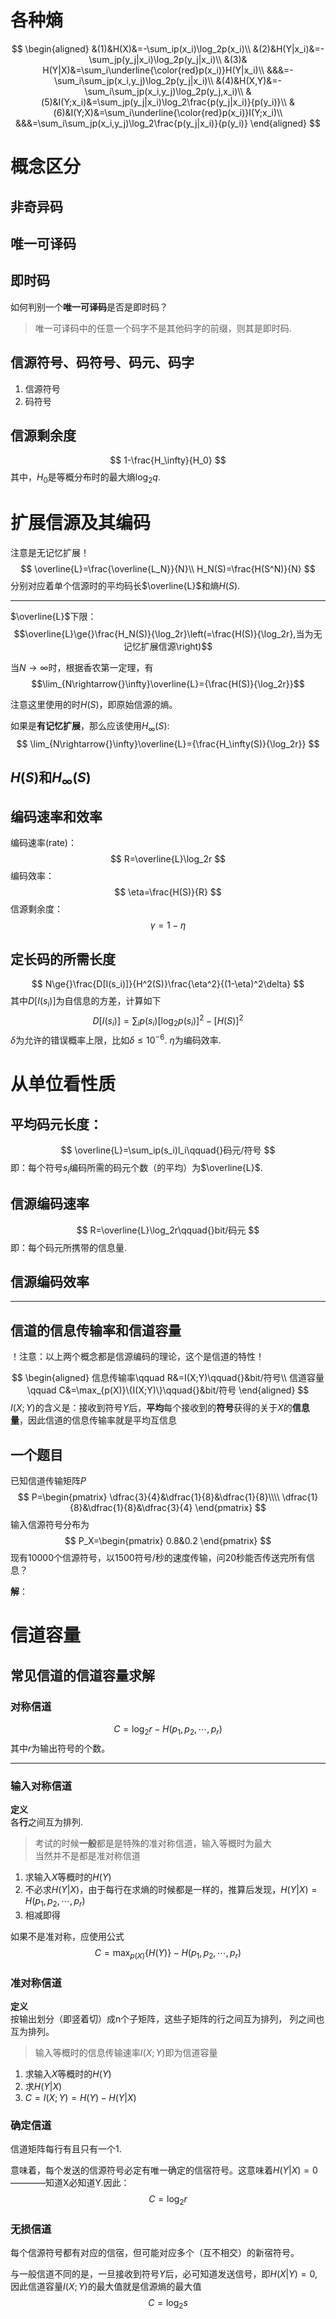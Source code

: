 # 各种熵
$$
\begin{aligned}
    &(1)&H(X)&=-\sum_ip(x_i)\log_2p(x_i)\\
    &(2)&H(Y|x_i)&=-\sum_jp(y_j|x_i)\log_2p(y_j|x_i)\\
   &(3)& H(Y|X)&=\sum_i\underline{\color{red}p(x_i)}H(Y|x_i)\\
    &&&=-\sum_i\sum_jp(x_i,y_j)\log_2p(y_j|x_i)\\
    &(4)&H(X,Y)&=-\sum_i\sum_jp(x_i,y_j)\log_2p(y_j,x_i)\\
    &(5)&I(Y;x_i)&=\sum_jp(y_j|x_i)\log_2\frac{p(y_j|x_i)}{p(y_i)}\\
    &(6)&I(Y;X)&=\sum_i\underline{\color{red}p(x_i)}I(Y;x_i)\\
    &&&=\sum_i\sum_jp(x_i,y_j)\log_2\frac{p(y_j|x_i)}{p(y_i)}
\end{aligned}
$$
# 概念区分
## 非奇异码

## 唯一可译码

## 即时码
如何判别一个**唯一可译码**是否是即时码？
> 唯一可译码中的任意一个码字不是其他码字的前缀，则其是即时码.


## 信源符号、码符号、码元、码字
1. 信源符号
2. 码符号

## 信源剩余度
$$
1-\frac{H_\infty}{H_0}
$$
其中，$H_0$是等概分布时的最大熵$\log_2q$.
# 扩展信源及其编码
注意是无记忆扩展！
$$
\overline{L}=\frac{\overline{L_N}}{N}\\
H_N(S)=\frac{H(S^N)}{N}
$$
分别对应着单个信源时的平均码长$\overline{L}$和熵$H(S)$.  

---
$\overline{L}$下限：
$$\overline{L}\ge{}\frac{H_N(S)}{\log_2r}\left(=\frac{H(S)}{\log_2r},当为无记忆扩展信源\right)$$

当$N\rightarrow\infty$时，根据香农第一定理，有
$$\lim_{N\rightarrow{}\infty}\overline{L}={\frac{H(S)}{\log_2r}}$$

注意这里使用的时$H(S)$，即原始信源的熵。

如果是**有记忆扩展**，那么应该使用$H_{\infty}(S)$:
$$
\lim_{N\rightarrow{}\infty}\overline{L}={\frac{H_\infty(S)}{\log_2r}}
$$

## $H(S)$和$H_{\infty}(S)$


## 编码速率和效率
编码速率(rate)：
$$
R=\overline{L}\log_2r
$$
编码效率：
$$
\eta=\frac{H(S)}{R}
$$
信源剩余度：
$$
\gamma=1-\eta
$$


## 定长码的所需长度
$$
N\ge{}\frac{D[I(s_i)]}{H^2(S)}\frac{\eta^2}{(1-\eta)^2\delta}
$$
其中$D[I(s_i)]$为自信息的方差，计算如下
$$
D[I(s_i)]=\sum_ip(s_i)[\log_2p(s_i)]^2-[H(S)]^2
$$
$\delta$为允许的错误概率上限，比如$\delta\le{}10^{-6}$.
$\eta$为编码效率.

# 从单位看性质
## 平均码元长度：
$$
\overline{L}=\sum_ip(s_i)l_i\qquad{}码元/符号
$$
即：每个符号$s_i$编码所需的码元个数（的平均）为$\overline{L}$.
## 信源编码速率
$$
R=\overline{L}\log_2r\qquad{}bit/码元
$$
即：每个码元所携带的信息量.
## 信源编码效率

---
## 信道的信息传输率和信道容量
！注意：以上两个概念都是信源编码的理论，这个是信道的特性！

$$
\begin{aligned}
信息传输率\qquad R&=I(X;Y)\qquad{}&bit/符号\\
信道容量\qquad C&=\max_{p(X)}\{I(X;Y)\}\qquad{}&bit/符号    
\end{aligned}
$$
$I(X;Y)$的含义是：接收到符号$Y$后，**平均**每个接收到的**符号**获得的关于$X$的**信息量**，因此信道的信息传输率就是平均互信息

## 一个题目
已知信道传输矩阵$P$
$$
P=\begin{pmatrix}
    \dfrac{3}{4}&\dfrac{1}{8}&\dfrac{1}{8}\\\\
    \dfrac{1}{8}&\dfrac{1}{8}&\dfrac{3}{4}
\end{pmatrix}
$$
输入信源符号分布为
$$
P_X=\begin{pmatrix}
    0.8&0.2
\end{pmatrix}
$$
现有10000个信源符号，以1500符号/秒的速度传输，问20秒能否传送完所有信息？

**解**：

# 信道容量

## 常见信道的信道容量求解
### 对称信道
$$
C = \log_2r-H(p_1,p_2,\cdots,p_r)
$$
其中$r$为输出符号的个数。

---
### 输入对称信道
**定义**    
各**行**之间互为排列.

> 考试的时候**一般**都是是特殊的准对称信道，输入等概时为最大   
> 当然并不是都是准对称信道

1. 求输入$X$等概时的$H(Y)$
2. 不必求$H(Y|X)$，由于每行在求熵的时候都是一样的，推算后发现，$H(Y|X)=H(p_1,p_2,\cdots,p_r)$
3. 相减即得

如果不是准对称，应使用公式
$$
C=\max_{p(X)}\{H(Y)\}-H(p_1,p_2,\cdots,p_r)
$$

### 准对称信道
**定义**   
按输出划分（即竖着切）成n个子矩阵，这些子矩阵的行之间互为排列， 列之间也互为排列。

> 输入等概时的信息传输速率$I(X;Y)$即为信道容量

1. 求输入$X$等概时的$H(Y)$
2. 求$H(Y|X)$
3. $C=I(X;Y)=H(Y)-H(Y|X)$

### 确定信道
信道矩阵每行有且只有一个1.

意味着，每个发送的信源符号必定有唯一确定的信宿符号。这意味着$H(Y|X)=0$————知道X必知道Y.因此：
$$
C=\log_2r
$$
### 无损信道
每个信源符号都有对应的信宿，但可能对应多个（互不相交）的新宿符号。

与一般信道不同的是，一旦接收到符号$Y$后，必可知道发送信号，即$H(X|Y)=0$,因此信道容量$I(X;Y)$的最大值就是信源熵的最大值
$$
C=\log_2s
$$